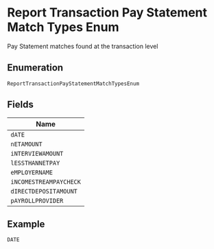 
# Report Transaction Pay Statement Match Types Enum

Pay Statement matches found at the transaction level

## Enumeration

`ReportTransactionPayStatementMatchTypesEnum`

## Fields

| Name |
|  --- |
| `dATE` |
| `nETAMOUNT` |
| `iNTERVIEWAMOUNT` |
| `lESSTHANNETPAY` |
| `eMPLOYERNAME` |
| `iNCOMESTREAMPAYCHECK` |
| `dIRECTDEPOSITAMOUNT` |
| `pAYROLLPROVIDER` |

## Example

```
DATE
```

